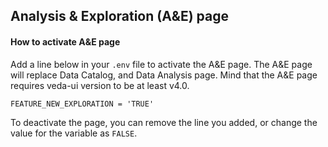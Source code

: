 ## Analysis & Exploration (A&E) page

#### How to activate A&E page

Add a line below in your `.env` file to activate the A&E page. The A&E page will replace Data Catalog, and Data Analysis page.
Mind that the A&E page requires veda-ui version to be at least v4.0.

```
FEATURE_NEW_EXPLORATION = 'TRUE'
```

To deactivate the page, you can remove the line you added, or change the value for the variable as `FALSE`.